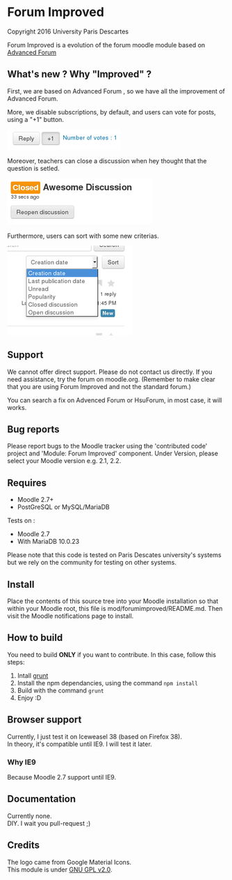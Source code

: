# Forum Improved

Copyright 2016 University Paris Descartes

Forum Improved is a evolution of the forum moodle module based on [Advanced Forum](https://github.com/moodlerooms/moodle-mod_hsuforum/)


What's new ? Why "Improved" ?
-----------------------------

First, we are based on Advanced Forum , so we have all the improvement of Advanced Forum.

More, we disable subscriptions, by default, and users can vote for posts, using a "+1" button.

![The +1 button](.readme/+1Btn.png)

Moreover, teachers can close a discussion when hey thought that the question is setled.

![A closed discussion](.readme/closedDiscution.png)

Furthermore, users can sort with some new criterias.

![The sort criterias](.readme/sortCriterias.png)

Support
-------

We cannot offer direct support. Please do not contact us directly. If you
need assistance, try the forum on moodle.org. (Remember to make clear
that you are using Forum Improved and not the standard forum.)

You can search a fix on Advenced Forum or HsuForum, in most case, it will works.


Bug reports
-----------

Please report bugs to the Moodle tracker using the 'contributed code' project
and 'Module: Forum Improved' component. Under Version, please select your Moodle
version e.g. 2.1, 2.2.


Requires
--------

* Moodle 2.7+
* PostGreSQL or MySQL/MariaDB

Tests on :
* Moodle 2.7
* With MariaDB 10.0.23

Please note that this code is tested on Paris Descates university's systems but
we rely on the community for testing on other systems.


Install
-------

Place the contents of this source tree into your Moodle installation so that
within your Moodle root, this file is mod/forumimproved/README.md. Then visit the
Moodle notifications page to install.


How to build
------------

You need to build **ONLY** if you want to contribute. In this case, follow this steps:

1. Intall [grunt](http://gruntjs.com/getting-started#installing-the-cli)
2. Install the npm dependancies, using the command `npm install`
3. Build with the command `grunt`
4. Enjoy :D


Browser support
---------------

Currently, I just test it on Iceweasel 38 (based on Firefox 38).  
In theory, it's compatible until IE9. I will test it later.

### Why IE9

Because Moodle 2.7 support until IE9.


Documentation
-------------

Currently none.  
DIY. I wait you pull-request ;)


Credits
-------

The logo came from Google Material Icons.  
This module is under [GNU GPL v2.0](LICENSE).
